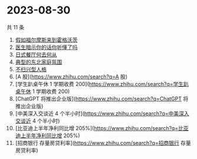 # 2023-08-30

共 11 条

<!-- BEGIN ZHIHUSEARCH -->
<!-- 最后更新时间 Wed Aug 30 2023 12:08:04 GMT+0800 (China Standard Time) -->
1. [假如福尔摩斯来到霍格沃茨](https://www.zhihu.com/search?q=假如福尔摩斯来到霍格沃茨)
1. [医生暗示你的话你听懂了吗](https://www.zhihu.com/search?q=医生暗示你的话你听懂了吗)
1. [日式餐厅何去何从](https://www.zhihu.com/search?q=日式餐厅何去何从)
1. [典型的东北家庭氛围](https://www.zhihu.com/search?q=典型的东北家庭氛围)
1. [不扫兴型人格](https://www.zhihu.com/search?q=不扫兴型人格)
1. [A 股](https://www.zhihu.com/search?q=A 股)
1. [学生趴桌午休 1 学期收费 200](https://www.zhihu.com/search?q=学生趴桌午休 1 学期收费 200)
1. [ChatGPT 将推出企业版](https://www.zhihu.com/search?q=ChatGPT 将推出企业版)
1. [中美深入交谈近 4 个半小时](https://www.zhihu.com/search?q=中美深入交谈近 4 个半小时)
1. [比亚迪上半年净利同比增 205%](https://www.zhihu.com/search?q=比亚迪上半年净利同比增 205%)
1. [招商银行 存量房贷利率](https://www.zhihu.com/search?q=招商银行 存量房贷利率)
<!-- END ZHIHUSEARCH -->
